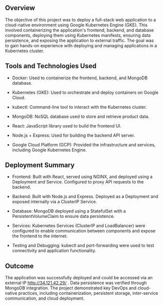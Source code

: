 ## Overview

The objective of this project was to deploy a full-stack web application to a cloud-native environment using Google Kubernetes Engine (GKE). This involved containerizing the application's frontend, backend, and database components, deploying them using Kubernetes manifests, ensuring data persistence, and exposing the application to external traffic. The goal was to gain hands-on experience with deploying and managing applications in a Kubernetes cluster.

## Tools and Technologies Used

- Docker: Used to containerize the frontend, backend, and MongoDB database.

- Kubernetes (GKE): Used to orchestrate and deploy containers on Google Cloud.

- kubectl: Command-line tool to interact with the Kubernetes cluster.

- MongoDB: NoSQL database used to store and retrieve product data.

- React: JavaScript library used to build the frontend UI.

- Node.js + Express: Used for building the backend API server.

- Google Cloud Platform (GCP): Provided the infrastructure and services, including Google Kubernetes Engine.

## Deployment Summary

- Frontend: Built with React, served using NGINX, and deployed using a Deployment and Service. Configured to proxy API requests to the backend.

- Backend: Built with Node.js and Express. Deployed as a Deployment and exposed internally via a ClusterIP Service.

- Database: MongoDB deployed using a StatefulSet with a PersistentVolumeClaim to ensure data persistence.

- Services: Kubernetes Services (ClusterIP and LoadBalancer) were configured to enable communication between components and expose the frontend to the internet.

- Testing and Debugging: kubectl and port-forwarding were used to test connectivity and application functionality.

## Outcome

The application was successfully deployed and could be accessed via an external IP http://34.121.42.29/ . Data persistence was verified through MongoDB integration. The project demonstrated key DevOps and cloud-native practices, including containerization, persistent storage, inter-service communication, and cloud deployment.